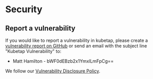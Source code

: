 # Security

## Report a vulnerability

If you would like to report a vulnerability in kubetap, please create a
[vulnerability report on GitHub](https://github.com/soluble-ai/kubetap/security/advisories)
or send an email with the subject line "Kubetap Vulnerability" to:

* Matt Hamilton - bWF0dEBzb2x1YmxlLmFpCg==

We follow our [Vulnerability Disclosure Policy](https://www.soluble.ai/vulnerability-disclosure-policy).

